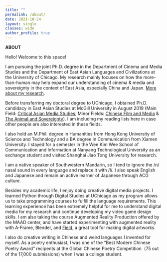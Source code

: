 ```yaml
---
title: ""
permalink: /about/
date: 2021-10-24 
layout: single
classes: wide
author_profile: true
---
```


<b>ABOUT</b>
<br>

Hello! Welcome to this space!

I am pursuing the joint Ph.D. degree in the Department of Cinema and Media Studies and the Department of East Asian Languages and Civilizations at the University of Chicago. My research mainly focuses on how the more-than-human may help expand our understanding of cinema & media and sovereignty in the context of East Asia, especially China and Japan. <a href="{{ site.baseurl }}/research/">More about my research</a>. 

Before transferring my doctoral degree to UChicago, I obtained Ph.D. candidacy in East Asian Studies at McGill University in August 2019 (Main Field: <a href="{{ site.baseurl }}/main">Critical Asian Media Studies</a>; Minor Fields: <a href="{{ site.baseurl }}/minor-1">Chinese Film and Media</a> & <a href="{{ site.baseurl }}/minor-2">The Animal and Sovereignty</a>). I am including my reading lists here in case other people are also interested in these fields. 

I also hold an M.Phil. degree in Humanities from Hong Kong University of Science and Technology and a BA degree in Communication from Xiamen University. I stayed for a semester in the Wee Kim Wee School of Communication and Information at Nanyang Technological University as an exchange student and visited Shanghai Jiao Tong University for research.

I am a native speaker of Southwestern Mandarin, so I tend to ignore the /n/ nasal sound in every language and replace it with /l/. I also speak English and Japanese and remain an active learner of Japanese through ACG culture. 

Besides my academic life, I enjoy doing creative digital media projects. I learned Python through Digital Studies at UChicago as my program allows us to take programming courses to fulfill the language requirements. This learning experience has been extremely helpful for me to understand digital media for my research and continue developing my video game design skills. I am also taking the course Augmented Reality Production offered by the MAAD center, and have started experimenting with augmented reality with A-Frame, Blender, and <a href="http://openendedgroup.com/field/"> Field</a>, a great tool for making digital artworks. 

I also do creative writing in Chinese and weird languages I invented for myself. As a poetry enthusiast, I was one of the “Best Modern Chinese Poetry Award” recipents at the Global Chinese Poetry Competition（75 out of the 17,000 submissions) when I was a college student. 
